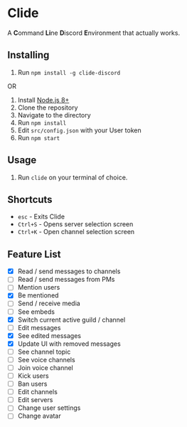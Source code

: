 # Clide

A **C**ommand **Li**ne **D**iscord **E**nvironment that actually works.

## Installing

1. Run `npm install -g clide-discord`

OR

1. Install [Node.js 8+](https://nodejs.org/en/download/current/)
2. Clone the repository
3. Navigate to the directory
4. Run `npm install`
5. Edit `src/config.json` with your User token
6. Run `npm start`

## Usage

1. Run `clide` on your terminal of choice.

## Shortcuts

- `esc` - Exits Clide
- `Ctrl+S` - Opens server selection screen
- `Ctrl+K` - Open channel selection screen

## Feature List

- [x] Read / send messages to channels
- [ ] Read / send messages from PMs
- [ ] Mention users
- [x] Be mentioned
- [ ] Send / receive media
- [ ] See embeds
- [x] Switch current active guild / channel
- [ ] Edit messages
- [x] See edited messages
- [x] Update UI with removed messages
- [ ] See channel topic
- [ ] See voice channels
- [ ] Join voice channel
- [ ] Kick users
- [ ] Ban users
- [ ] Edit channels
- [ ] Edit servers
- [ ] Change user settings
- [ ] Change avatar
